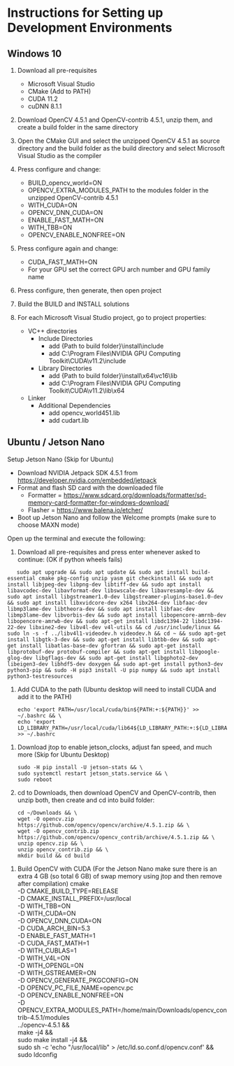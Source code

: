 # Instructions for Setting up Development Environments

## Windows 10

1. Download all pre-requisites
    * Microsoft Visual Studio
    * CMake (Add to PATH)
    * CUDA 11.2
    * cuDNN 8.1.1

1. Download OpenCV 4.5.1 and OpenCV-contrib 4.5.1, unzip them, and create a build folder in the same directory

1. Open the CMake GUI and select the unzipped OpenCV 4.5.1 as source directory and the build folder as the build directory and select Microsoft Visual Studio as the compiler

1. Press configure and change:
    * BUILD_opencv_world=ON
    * OPENCV_EXTRA_MODULES_PATH to the modules folder in the unzipped OpenCV-contrib 4.5.1
    * WITH_CUDA=ON
    * OPENCV_DNN_CUDA=ON
    * ENABLE_FAST_MATH=ON
    * WITH_TBB=ON
    * OPENCV_ENABLE_NONFREE=ON

1. Press configure again and change:
    * CUDA_FAST_MATH=ON
    * For your GPU set the correct GPU arch number and GPU family name

1. Press configure, then generate, then open project

1. Build the BUILD and INSTALL solutions

1. For each Microsoft Visual Studio project, go to project properties:
    * VC++ directories
        * Include Directories
            * add {Path to build folder}\install\include
            * add C:\Program Files\NVIDIA GPU Computing Toolkit\CUDA\v11.2\include
        * Library Directories
            * add {Path to build folder}\install\x64\vc16\lib
            * add C:\Program Files\NVIDIA GPU Computing Toolkit\CUDA\v11.2\lib\x64
    * Linker
        * Additional Dependencies
            * add opencv_world451.lib
            * add cudart.lib <!-- cspell:disable-line -->

## Ubuntu / Jetson Nano

Setup Jetson Nano (Skip for Ubuntu)
  * Download NVIDIA Jetpack SDK 4.5.1 from https://developer.nvidia.com/embedded/jetpack
  * Format and flash SD card with the downloaded file
    * Formatter = https://www.sdcard.org/downloads/formatter/sd-memory-card-formatter-for-windows-download/
    * Flasher = https://www.balena.io/etcher/
  * Boot up Jetson Nano and follow the Welcome prompts (make sure to choose MAXN mode) <!-- cspell:disable-line -->

Open up the terminal and execute the following:
1. Download all pre-requisites and press enter whenever asked to continue: (OK if python wheels fails)
<!-- cspell:disable -->
       sudo apt upgrade && sudo apt update && sudo apt install build-essential cmake pkg-config unzip yasm git checkinstall && sudo apt install libjpeg-dev libpng-dev libtiff-dev && sudo apt install libavcodec-dev libavformat-dev libswscale-dev libavresample-dev && sudo apt install libgstreamer1.0-dev libgstreamer-plugins-base1.0-dev && sudo apt install libxvidcore-dev x264 libx264-dev libfaac-dev libmp3lame-dev libtheora-dev && sudo apt install libfaac-dev libmp3lame-dev libvorbis-dev && sudo apt install libopencore-amrnb-dev libopencore-amrwb-dev && sudo apt-get install libdc1394-22 libdc1394-22-dev libxine2-dev libv4l-dev v4l-utils && cd /usr/include/linux && sudo ln -s -f ../libv4l1-videodev.h videodev.h && cd ~ && sudo apt-get install libgtk-3-dev && sudo apt-get install libtbb-dev && sudo apt-get install libatlas-base-dev gfortran && sudo apt-get install libprotobuf-dev protobuf-compiler && sudo apt-get install libgoogle-glog-dev libgflags-dev && sudo apt-get install libgphoto2-dev libeigen3-dev libhdf5-dev doxygen && sudo apt-get install python3-dev python3-pip && sudo -H pip3 install -U pip numpy && sudo apt install python3-testresources
<!-- cspell:enable -->

1. Add CUDA to the path (Ubuntu desktop will need to install CUDA and add it to the PATH)

       echo 'export PATH=/usr/local/cuda/bin${PATH:+:${PATH}}' >> ~/.bashrc && \
       echo 'export LD_LIBRARY_PATH=/usr/local/cuda/lib64${LD_LIBRARY_PATH:+:${LD_LIBRARY_PATH}}' >> ~/.bashrc

<!-- cspell:disable-next-line -->
1. Download jtop to enable jetson_clocks, adjust fan speed, and much more (Skip for Ubuntu Desktop)

       sudo -H pip install -U jetson-stats && \
       sudo systemctl restart jetson_stats.service && \
       sudo reboot

1. cd to Downloads, then download OpenCV and OpenCV-contrib, then unzip both, then create and cd into build folder:

       cd ~/Downloads && \
       wget -O opencv.zip https://github.com/opencv/opencv/archive/4.5.1.zip && \
       wget -O opencv_contrib.zip https://github.com/opencv/opencv_contrib/archive/4.5.1.zip && \
       unzip opencv.zip && \
       unzip opencv_contrib.zip && \
       mkdir build && cd build

<!-- cspell:disable -->
1. Build OpenCV with CUDA (For the Jetson Nano make sure there is an extra 4 GB (so total 6 GB) of swap memory using jtop and then remove after compilation)
       cmake \
       -D CMAKE_BUILD_TYPE=RELEASE \
       -D CMAKE_INSTALL_PREFIX=/usr/local \
       -D WITH_TBB=ON \
       -D WITH_CUDA=ON \
       -D OPENCV_DNN_CUDA=ON \
       -D CUDA_ARCH_BIN=5.3 \
       -D ENABLE_FAST_MATH=1 \
       -D CUDA_FAST_MATH=1 \
       -D WITH_CUBLAS=1 \
       -D WITH_V4L=ON \
       -D WITH_OPENGL=ON \
       -D WITH_GSTREAMER=ON \
       -D OPENCV_GENERATE_PKGCONFIG=ON \
       -D OPENCV_PC_FILE_NAME=opencv.pc \
       -D OPENCV_ENABLE_NONFREE=ON \
       -D OPENCV_EXTRA_MODULES_PATH=/home/main/Downloads/opencv_contrib-4.5.1/modules \
       ../opencv-4.5.1 && \
       make -j4 && \
       sudo make install -j4 && \
       sudo sh -c 'echo "/usr/local/lib" > /etc/ld.so.conf.d/opencv.conf' && \
       sudo ldconfig
<!-- cspell:enable -->
